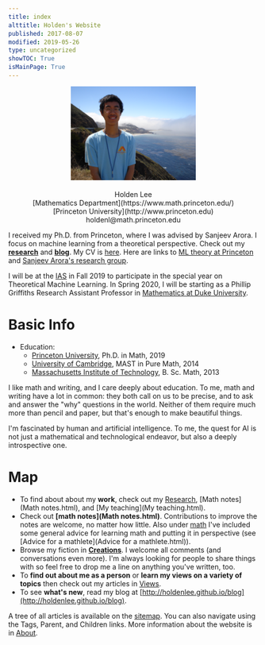 ```yaml
---
title: index
alttitle: Holden's Website
published: 2017-08-07
modified: 2019-05-26
type: uncategorized
showTOC: True
isMainPage: True
---
```


<center><img src="pics/me2.JPG?dl=0" alt="web" width="50%" height="50%"></center>
<br/>
<center>
Holden Lee<br/>
[Mathematics Department](https://www.math.princeton.edu/)<br/>
[Princeton University](http://www.princeton.edu)<br/>
holdenl@math.princeton.edu<br/>

</center>

I received my Ph.D. from Princeton, where I was advised by Sanjeev Arora. I focus on machine learning from a theoretical perspective. Check out my **[research](Research.html)** and **[blog](http://holdenlee.github.io/blog)**. My CV is [here](https://www.dropbox.com/s/jndub09i2d5txst/holden_lee.pdf?dl=0). Here are links to [ML theory at Princeton](http://mltheory.cs.princeton.edu/) and
[Sanjeev Arora's research group](http://unsupervised.cs.princeton.edu/).

I will be at the [IAS](http://math.ias.edu) in Fall 2019 to participate in the special year on Theoretical Machine Learning. In Spring 2020, I will be starting as a Phillip Griffiths Research Assistant Professor in [Mathematics at Duke University](https://math.duke.edu/).

# Basic Info

* Education:
    * <a href="https://www.math.princeton.edu">Princeton University</a>, Ph.D. in Math, 2019
	* <a href="http://www.cam.ac.uk/">University of Cambridge</a>, MAST in Pure Math, 2014
    * <a href="http://www.mit.edu">Massachusetts Institute of Technology</a>, B. Sc. Math, 2013

I like math and writing, and I care deeply about education. To me, math and writing have a lot in common: they both call on us to be precise, and to ask and answer the "why" questions in the world. Neither of them require much more than pencil and paper, but that's enough to make beautiful things.
	
I'm fascinated by human and artificial intelligence. To me, the quest for AI is not just a mathematical and technological endeavor, but also a deeply introspective one.

# Map

* To find about about my <b>work</b>, check out my [Research](Research.html), [Math notes](Math notes.html), and [My teaching](My teaching.html).
* Check out **[math notes](Math notes.html)**. Contributions to improve the notes are welcome, no matter how little. Also under [math](Math.html) I've included some general advice for learning math and putting it in perspective (see [Advice for a mathlete](Advice for a mathlete.html)).
* Browse my fiction in **[Creations](Creations.html)**. I welcome all comments (and conversations even more). I'm always looking for people to share things with so feel free to drop me a line on anything you've written, too.
* To <b>find out about me as a person</b> or <b>learn my views on a variety of topics</b> then check out my articles in [Views](Views.html).
* To see <b>what's new</b>, read my blog at [http://holdenlee.github.io/blog](http://holdenlee.github.io/blog).

A tree of all articles is available on the [sitemap](sitemap.html). You can also navigate using the Tags, Parent, and Children links. More information about the website is in [About](About.html).

